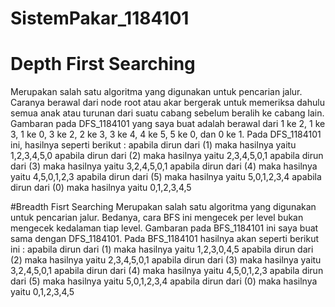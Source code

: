# SistemPakar_1184101

# Depth First Searching
Merupakan salah satu algoritma yang digunakan untuk pencarian jalur. Caranya berawal dari node root atau akar 
bergerak untuk memeriksa dahulu semua anak atau turunan dari suatu cabang sebelum beralih ke cabang lain. Gambaran 
pada DFS_1184101 yang saya buat adalah berawal dari 1 ke 2, 1 ke 3, 1 ke 0, 3 ke 2, 2 ke 3, 3 ke 4, 4 ke 5, 5 ke 0, dan 0 ke 1.
Pada DFS_1184101 ini, hasilnya seperti berikut :
apabila dirun dari (1) maka hasilnya yaitu 1,2,3,4,5,0
apabila dirun dari (2) maka hasilnya yaitu 2,3,4,5,0,1
apabila dirun dari (3) maka hasilnya yaitu 3,2,4,5,0,1
apabila dirun dari (4) maka hasilnya yaitu 4,5,0,1,2,3
apabila dirun dari (5) maka hasilnya yaitu 5,0,1,2,3,4
apabila dirun dari (0) maka hasilnya yaitu 0,1,2,3,4,5

#Breadth Fisrt Searching
Merupakan salah satu algoritma yang digunakan untuk pencarian jalur. Bedanya, cara BFS ini mengecek per level bukan 
mengecek kedalaman tiap level. Gambaran pada BFS_1184101 ini saya buat sama dengan DFS_1184101. Pada BFS_1184101 hasilnya
akan seperti berikut ini :
apabila dirun dari (1) maka hasilnya yaitu 1,2,3,0,4,5
apabila dirun dari (2) maka hasilnya yaitu 2,3,4,5,0,1
apabila dirun dari (3) maka hasilnya yaitu 3,2,4,5,0,1
apabila dirun dari (4) maka hasilnya yaitu 4,5,0,1,2,3
apabila dirun dari (5) maka hasilnya yaitu 5,0,1,2,3,4
apabila dirun dari (0) maka hasilnya yaitu 0,1,2,3,4,5